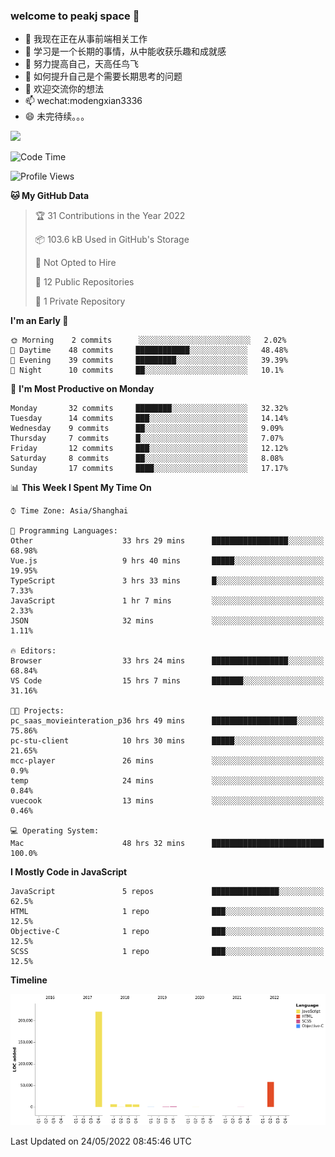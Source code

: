### welcome to peakj space 👋



- 🔭 我现在正在从事前端相关工作
- 🌱 学习是一个长期的事情，从中能收获乐趣和成就感
- 👯 努力提高自己，天高任鸟飞
- 🤔 如何提升自己是个需要长期思考的问题
- 💬 欢迎交流你的想法
- 📫 wechat:modengxian3336
- 😄 未完待续。。。

![](https://s2.ax1x.com/2019/06/28/ZKxc4J.jpg)

<!--START_SECTION:waka-->
![Code Time](http://img.shields.io/badge/Code%20Time-1%2C279%20hrs%205%20mins-blue)

![Profile Views](http://img.shields.io/badge/Profile%20Views-1-blue)

**🐱 My GitHub Data** 

> 🏆 31 Contributions in the Year 2022
 > 
> 📦 103.6 kB Used in GitHub's Storage 
 > 
> 🚫 Not Opted to Hire
 > 
> 📜 12 Public Repositories 
 > 
> 🔑 1 Private Repository 
 > 
**I'm an Early 🐤** 

```text
🌞 Morning    2 commits      ░░░░░░░░░░░░░░░░░░░░░░░░░   2.02% 
🌆 Daytime    48 commits     ████████████░░░░░░░░░░░░░   48.48% 
🌃 Evening    39 commits     █████████░░░░░░░░░░░░░░░░   39.39% 
🌙 Night      10 commits     ██░░░░░░░░░░░░░░░░░░░░░░░   10.1%

```
📅 **I'm Most Productive on Monday** 

```text
Monday       32 commits     ████████░░░░░░░░░░░░░░░░░   32.32% 
Tuesday      14 commits     ███░░░░░░░░░░░░░░░░░░░░░░   14.14% 
Wednesday    9 commits      ██░░░░░░░░░░░░░░░░░░░░░░░   9.09% 
Thursday     7 commits      █░░░░░░░░░░░░░░░░░░░░░░░░   7.07% 
Friday       12 commits     ███░░░░░░░░░░░░░░░░░░░░░░   12.12% 
Saturday     8 commits      ██░░░░░░░░░░░░░░░░░░░░░░░   8.08% 
Sunday       17 commits     ████░░░░░░░░░░░░░░░░░░░░░   17.17%

```


📊 **This Week I Spent My Time On** 

```text
⌚︎ Time Zone: Asia/Shanghai

💬 Programming Languages: 
Other                    33 hrs 29 mins      █████████████████░░░░░░░░   68.98% 
Vue.js                   9 hrs 40 mins       █████░░░░░░░░░░░░░░░░░░░░   19.95% 
TypeScript               3 hrs 33 mins       █░░░░░░░░░░░░░░░░░░░░░░░░   7.33% 
JavaScript               1 hr 7 mins         ░░░░░░░░░░░░░░░░░░░░░░░░░   2.33% 
JSON                     32 mins             ░░░░░░░░░░░░░░░░░░░░░░░░░   1.11%

🔥 Editors: 
Browser                  33 hrs 24 mins      █████████████████░░░░░░░░   68.84% 
VS Code                  15 hrs 7 mins       ███████░░░░░░░░░░░░░░░░░░   31.16%

🐱‍💻 Projects: 
pc_saas_movieinteration_p36 hrs 49 mins      ███████████████████░░░░░░   75.86% 
pc-stu-client            10 hrs 30 mins      █████░░░░░░░░░░░░░░░░░░░░   21.65% 
mcc-player               26 mins             ░░░░░░░░░░░░░░░░░░░░░░░░░   0.9% 
temp                     24 mins             ░░░░░░░░░░░░░░░░░░░░░░░░░   0.84% 
vuecook                  13 mins             ░░░░░░░░░░░░░░░░░░░░░░░░░   0.46%

💻 Operating System: 
Mac                      48 hrs 32 mins      █████████████████████████   100.0%

```

**I Mostly Code in JavaScript** 

```text
JavaScript               5 repos             ███████████████░░░░░░░░░░   62.5% 
HTML                     1 repo              ███░░░░░░░░░░░░░░░░░░░░░░   12.5% 
Objective-C              1 repo              ███░░░░░░░░░░░░░░░░░░░░░░   12.5% 
SCSS                     1 repo              ███░░░░░░░░░░░░░░░░░░░░░░   12.5%

```


**Timeline**

![Chart not found](https://raw.githubusercontent.com/PeakJ/PeakJ/master/charts/bar_graph.png) 


 Last Updated on 24/05/2022 08:45:46 UTC
<!--END_SECTION:waka-->
